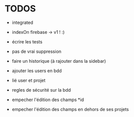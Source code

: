 # TODOS

 - integrated
 - indexOn firebase
-> v1 ! :)

 - écrire les tests
 - pas de vrai suppression
 - faire un historique (à rajouter dans la sidebar)
 - ajouter les users en bdd
  - lié user et projet
 - regles de sécurité sur la bdd
  - empecher l'édition des champs \*id
  - empecher l'édition des champs en dehors de ses projets
